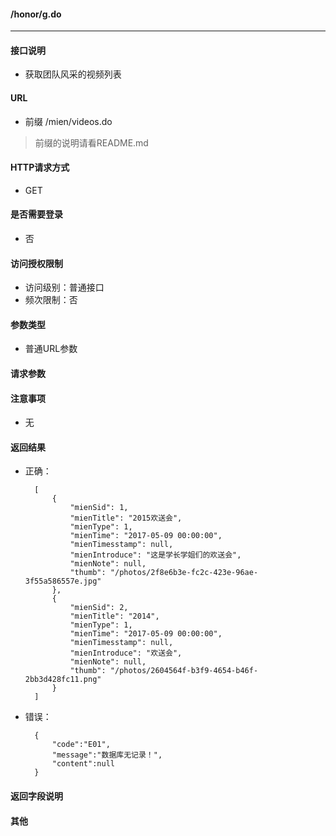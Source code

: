 #### /honor/g.do
---------------------------

#### 接口说明
- 获取团队风采的视频列表

#### URL
- 前缀 /mien/videos.do

>前缀的说明请看README.md

#### HTTP请求方式
- GET

#### 是否需要登录
- 否

#### 访问授权限制
- 访问级别：普通接口
- 频次限制：否

#### 参数类型
- 普通URL参数

#### 请求参数

#### 注意事项
- 无

#### 返回结果
- 正确：

        [
            {
                "mienSid": 1,
                "mienTitle": "2015欢送会",
                "mienType": 1,
                "mienTime": "2017-05-09 00:00:00",
                "mienTimesstamp": null,
                "mienIntroduce": "这是学长学姐们的欢送会",
                "mienNote": null,
                "thumb": "/photos/2f8e6b3e-fc2c-423e-96ae-3f55a586557e.jpg"
            },
            {
                "mienSid": 2,
                "mienTitle": "2014",
                "mienType": 1,
                "mienTime": "2017-05-09 00:00:00",
                "mienTimesstamp": null,
                "mienIntroduce": "欢送会",
                "mienNote": null,
                "thumb": "/photos/2604564f-b3f9-4654-b46f-2bb3d428fc11.png"
            }
        ]

- 错误：

        {
            "code":"E01",
            "message":"数据库无记录！",
            "content":null
        }


#### 返回字段说明


#### 其他